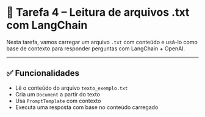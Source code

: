 # 📄 Tarefa 4 – Leitura de arquivos .txt com LangChain

Nesta tarefa, vamos carregar um arquivo `.txt` com conteúdo e usá-lo como base de contexto para responder perguntas com LangChain + OpenAI.

---

## ✅ Funcionalidades

- Lê o conteúdo do arquivo `texto_exemplo.txt`
- Cria um `Document` a partir do texto
- Usa `PromptTemplate` com contexto
- Executa uma resposta com base no conteúdo carregado